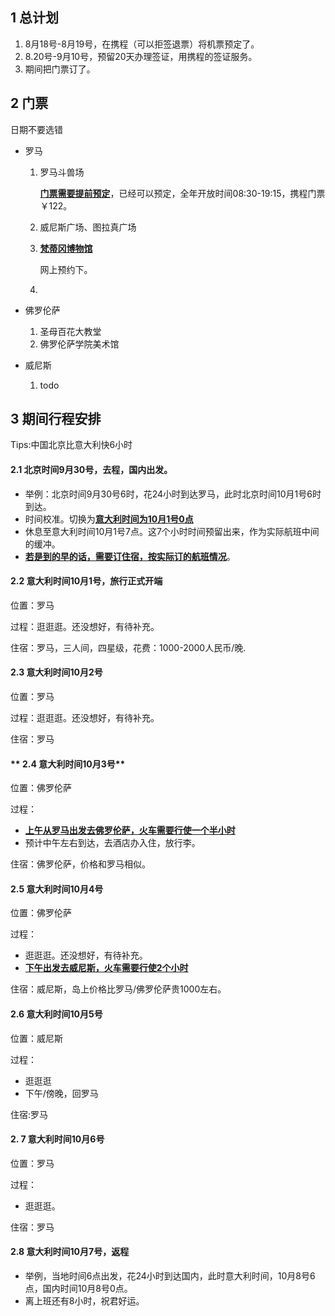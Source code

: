 ## 1 总计划

1. 8月18号-8月19号，在携程（可以拒签退票）将机票预定了。
2. 8.20号-9月10号，预留20天办理签证，用携程的签证服务。
3. 期间把门票订了。





## 2 门票

日期不要选错

- 罗马

  1. 罗马斗兽场

     <u>**门票需要提前预定**</u>，已经可以预定，全年开放时间08:30-19:15，携程门票￥122。

  2. 威尼斯广场、图拉真广场

  3. <u>**梵蒂冈博物馆**</u>

     网上预约下。

  4. 

- 佛罗伦萨

  1. 圣母百花大教堂
  2. 佛罗伦萨学院美术馆

- 威尼斯

  1. todo





## 3 期间行程安排

Tips:中国北京比意大利快6小时



#### **2.1 北京时间9月30号，去程，国内出发。**

- 举例：北京时间9月30号6时，花24小时到达罗马，此时北京时间10月1号6时到达。
- 时间校准。切换为<u>**意大利时间为10月1号0点**</u>
- 休息至意大利时间10月1号7点。这7个小时时间预留出来，作为实际航班中间的缓冲。
- <u>**若是到的早的话，需要订住宿，按实际订的航班情况**</u>。



#### **2.2 意大利时间10月1号，旅行正式开端**

位置：罗马

过程：逛逛逛。还没想好，有待补充。

住宿：罗马，三人间，四星级，花费：1000-2000人民币/晚.



#### **2.3 意大利时间10月2号**

位置：罗马

过程：逛逛逛。还没想好，有待补充。

住宿：罗马

#### ** 2.4 意大利时间10月3号**

位置：佛罗伦萨

过程：

- <u>**上午从罗马出发去佛罗伦萨，火车需要行使一个半小时**</u>
- 预计中午左右到达，去酒店办入住，放行李。

住宿：佛罗伦萨，价格和罗马相似。

#### **2.5 意大利时间10月4号**

位置：佛罗伦萨

过程：

- 逛逛逛。还没想好，有待补充。
- <u>**下午出发去威尼斯，火车需要行使2个小时**</u>

住宿：威尼斯，岛上价格比罗马/佛罗伦萨贵1000左右。

#### **2.6 意大利时间10月5号**

位置：威尼斯

过程：

- 逛逛逛
- 下午/傍晚，回罗马

住宿:罗马

#### **2. 7 意大利时间10月6号**

位置：罗马

过程：

- 逛逛逛。

住宿：罗马

#### **2.8 意大利时间10月7号，返程**

- 举例，当地时间6点出发，花24小时到达国内，此时意大利时间，10月8号6点，国内时间10月8号0点。
- 离上班还有8小时，祝君好运。
